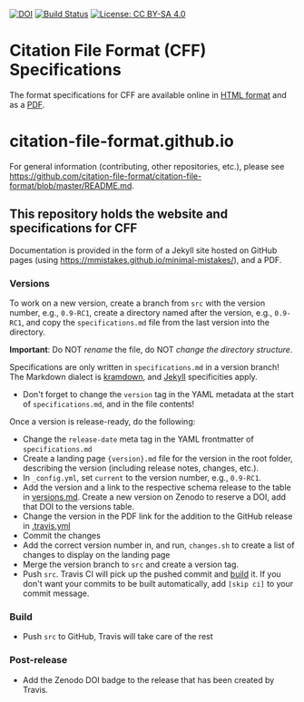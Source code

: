 [![DOI](https://zenodo.org/badge/DOI/10.5281/zenodo.1003149.svg)](https://doi.org/10.5281/zenodo.1003149) [![Build Status](https://travis-ci.org/citation-file-format/citation-file-format.github.io.svg?branch=src)](https://travis-ci.org/citation-file-format/citation-file-format.github.io) [![License: CC BY-SA 4.0](https://img.shields.io/badge/License-CC%20BY--SA%204.0-lightgrey.svg)](https://creativecommons.org/licenses/by-sa/4.0/)

# Citation File Format (CFF) Specifications

The format specifications for CFF are available online in [HTML format](https://citation-file-format.github.io/1.0.3/specifications/) and as a [PDF](https://citation-file-format.github.io/assets/pdf/cff-specifications-1.0.3.pdf).


# citation-file-format.github.io

For general information (contributing, other repositories, etc.), please see https://github.com/citation-file-format/citation-file-format/blob/master/README.md.

## This repository holds the website and specifications for CFF

Documentation is provided in the form of a Jekyll site hosted on GitHub pages (using https://mmistakes.github.io/minimal-mistakes/), and a PDF.

### Versions

To work on a new version, create a branch from `src` with the version number,
e.g., `0.9-RC1`, create a directory named after the version, e.g., `0.9-RC1`,
and copy the `specifications.md` file from the last version into the directory.

**Important**: Do NOT *rename* the file, do NOT *change the directory structure*.

Specifications are only written in `specifications.md` in a version branch!
The Markdown dialect is [kramdown](https://kramdown.gettalong.org/), and
[Jekyll](https://jekyllrb.com/) specificities apply.

- Don't forget to change the `version` tag in the YAML metadata at the start of
`specifications.md`, and in the file contents!

Once a version is release-ready, do the following:

- Change the `release-date` meta tag in the YAML frontmatter of `specifications.md`
- Create a landing page `{version}.md` file for the version in the root folder, describing the version (including release notes, changes, etc.).
- In `_config.yml`, set `current` to the version number, e.g., `0.9-RC1`.
- Add the version and a link to the respective schema release to the table in [versions.md](https://github.com/citation-file-format/citation-file-format.github.io/blob/src/versions.md).
  Create a new version on Zenodo to reserve a DOI, add that DOI to the versions table.
- Change the version in the PDF link for the addition to the GitHub release in [.travis.yml](https://github.com/citation-file-format/citation-file-format.github.io/blob/src/.travis.yml)
- Commit the changes
- Add the correct version number in, and run, `changes.sh` to create a list of changes to display on the landing page
- Merge the version branch to `src` and create a version tag.
- Push `src`. Travis CI will pick up the pushed commit and [build](#build) it. If you don't want your commits to be built automatically, add `[skip ci]` to your commit message.

### Build

- Push `src` to GitHub, Travis will take care of the rest

### Post-release

- Add the Zenodo DOI badge to the release that has been created by Travis.
